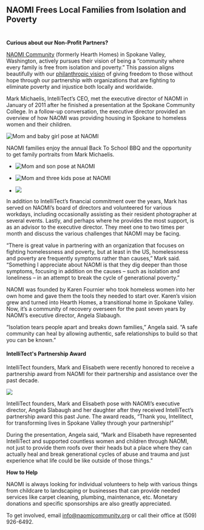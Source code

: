 

## NAOMI Frees Local Families from Isolation and Poverty
#
**Curious about our Non-Profit Partners?**

[NAOMI Community](https://www.naomicommunity.org/) (formerly Hearth Homes) in Spokane Valley, Washington, actively pursues their vision of being a “community where every family is free from isolation and poverty.” This passion aligns beautifully with our [philanthropic vision](/philanthropy/) of giving freedom to those without hope through our partnership with organizations that are fighting to eliminate poverty and injustice both locally and worldwide.

Mark Michaelis, IntelliTect’s CEO, met the executive director of NAOMI in January of 2011 after he finished a presentation at the Spokane Community College. In a follow-up conversation, the executive director provided an overview of how NAOMI was providing housing in Spokane to homeless women and their children.

![Mom and baby girl pose at NAOMI](https://intellitect.com/wp-content/uploads/2019/08/NAOMI-4-1024x683.jpg "Charity Spotlight: NAOMI Community")

NAOMI families enjoy the annual Back To School BBQ and the opportunity to get family portraits from Mark Michaelis.

- ![Mom and son pose at NAOMI](https://intellitect.com/wp-content/uploads/2019/08/NAOMI-1-1024x683.jpg "Charity Spotlight: NAOMI Community")
    
- ![Mom and three kids pose at NAOMI](https://intellitect.com/wp-content/uploads/2019/08/NAOMI-3-1024x682.jpg "Charity Spotlight: NAOMI Community")
    
- ![](https://intellitect.com/wp-content/uploads/2019/08/NAOMI-2-1024x683.jpg)
    

In addition to IntelliTect’s financial commitment over the years, Mark has served on NAOMI’s board of directors and volunteered for various workdays, including occasionally assisting as their resident photographer at several events. Lastly, and perhaps where he provides the most support, is as an advisor to the executive director. They meet one to two times per month and discuss the various challenges that NAOMI may be facing.

“There is great value in partnering with an organization that focuses on fighting homelessness and poverty, but at least in the US, homelessness and poverty are frequently symptoms rather than causes,” Mark said. “Something I appreciate about NAOMI is that they dig deeper than those symptoms, focusing in addition on the causes – such as isolation and loneliness – in an attempt to break the cycle of generational poverty.”

NAOMI was founded by Karen Fournier who took homeless women into her own home and gave them the tools they needed to start over. Karen’s vision grew and turned into Hearth Homes, a transitional home in Spokane Valley. Now, it’s a community of recovery overseen for the past seven years by NAOMI’s executive director, Angela Slabaugh.

“Isolation tears people apart and breaks down families,” Angela said. “A safe community can heal by allowing authentic, safe relationships to build so that you can be known.”

#### IntelliTect's Partnership Award

IntelliTect founders, Mark and Elisabeth were recently honored to receive a partnership award from NAOMI for their partnership and assistance over the past decade.

![](https://intellitect.com/wp-content/uploads/2019/08/Naomi-Award-1024x683.jpg)

IntelliTect founders, Mark and Elisabeth pose with NAOMI’s executive director, Angela Slabaugh and her daughter after they received IntelliTect’s partnership award this past June. The award reads, “Thank you, Intellitect, for transforming lives in Spokane Valley through your partnership!”

During the presentation, Angela said, “Mark and Elisabeth have represented IntelliTect and supported countless women and children through NAOMI, not just to provide them roofs over their heads but a place where they can actually heal and break generational cycles of abuse and trauma and just experience what life could be like outside of those things.”

**How to Help**

NAOMI is always looking for individual volunteers to help with various things from childcare to landscaping or businesses that can provide needed services like carpet cleaning, plumbing, maintenance, etc. Monetary donations and specific sponsorships are also greatly appreciated.

To get involved, email info@naomicommunity.org or call their office at (509) 926-6492.
